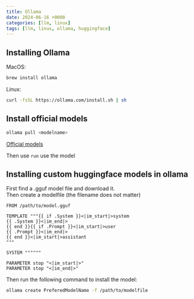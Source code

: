 ```yaml
---
title: Ollama
date: 2024-06-16 +0000
categories: [llm, linux]
tags: [llm, linux, ollama, huggingface]
---
```


## Installing Ollama

MacOS:

```bash
brew install ollama
```

Linux:

```bash
curl -fsSL https://ollama.com/install.sh | sh
```

## Install official models

```bash
ollama pull <modelname>
```

[Official models](https://ollama.com/library)

Then use `run` use the model

## Installing custom huggingface models in ollama

First find a .gguf model file and download it.
<br>
Then create a modelfile (the filename does not matter)

```
FROM /path/to/model.gguf

TEMPLATE """{{ if .System }}<|im_start|>system
{{ .System }}<|im_end|>
{{ end }}{{ if .Prompt }}<|im_start|>user
{{ .Prompt }}<|im_end|>
{{ end }}<|im_start|>assistant
"""

SYSTEM """"""

PARAMETER stop "<|im_start|>"
PARAMETER stop "<|im_end|>"
```

Then run the following command to install the model:

```bash
ollama create PreferedModelName -f /path/to/modelfile
```
